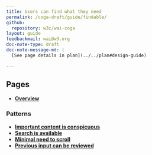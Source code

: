 ```yaml
---
title: Users can find what they need
permalink: /coga-draft/guide/findable/
github:
  repository: w3c/wai-coga
layout: guide
feedbackmail: wai@w3.org
doc-note-type: draft
doc-note-message-md: |
  [See page details in plan](../../plan#design-guide)

---
```


## Pages

- **[Overview](./overview)**

### Patterns

- **[Important content is conspicuous](./conspicuous-primary)**
- **[Search is available](./search-facility)**
- **[Minimal need to scroll](./minimal-scroll)**
- **[Previous input can be reviewed](reviewable-input)**
